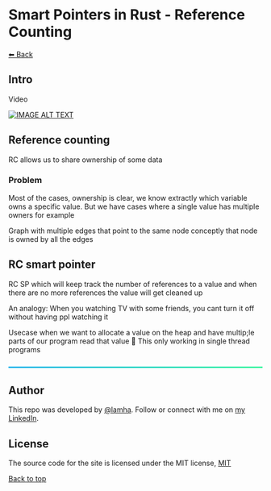 # Smart Pointers in Rust - Reference Counting

[⬅ Back](../README.md)

## Intro 
Video 

<div>
  <a href="https://www.youtube.com/watch?v=M9Owp3iLigg"><img src="https://img.youtube.com/vi/M9Owp3iLigg/0.jpg" alt="IMAGE ALT TEXT"></a>
</div>

## Reference counting 
RC allows us to share ownership of some data 

### Problem 
Most of the cases, ownership is clear, we know extractly which variable owns a specific value. But we have cases where a single value has multiple owners for example 

Graph with multiple edges that point to the same node conceptly that node is owned by all the edges 

## RC smart pointer 
RC SP which will keep track the number of references to a value and when there are no more references the value will get cleaned up 

An analogy: When you watching TV with some friends, you cant turn it off without having ppl watching it

Usecase when we want to allocate a value on the heap and have multip;le parts of our program read that value 
🔴 This only working in single thread programs 



<p><img type="separator" height=8px width="100%" src="https://github.com/HaLamUs/nft-drop/blob/main/assets/aqua.png"></p>

## Author

This repo was developed by [@lamha](https://github.com/HaLamUs). 
Follow or connect with me on [my LinkedIn](https://www.linkedin.com/in/lamhacs). 

## License
The source code for the site is licensed under the MIT license, [MIT](https://opensource.org/license/mit/)

 <a href="#top">Back to top</a>